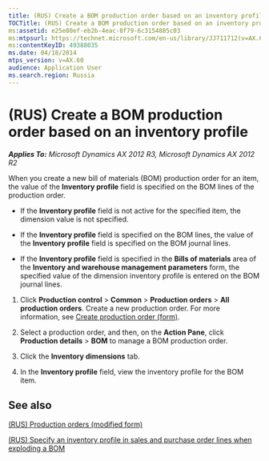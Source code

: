 ```yaml
---
title: (RUS) Create a BOM production order based on an inventory profile
TOCTitle: (RUS) Create a BOM production order based on an inventory profile
ms:assetid: e25e80ef-eb2b-4eac-8f79-6c3154885c03
ms:mtpsurl: https://technet.microsoft.com/en-us/library/JJ711712(v=AX.60)
ms:contentKeyID: 49388035
ms.date: 04/18/2014
mtps_version: v=AX.60
audience: Application User
ms.search.region: Russia
---
```


# (RUS) Create a BOM production order based on an inventory profile 


_**Applies To:** Microsoft Dynamics AX 2012 R3, Microsoft Dynamics AX 2012 R2_

When you create a new bill of materials (BOM) production order for an item, the value of the **Inventory profile** field is specified on the BOM lines of the production order.

  - If the **Inventory profile** field is not active for the specified item, the dimension value is not specified.

  - If the **Inventory profile** field is specified on the BOM lines, the value of the **Inventory profile** field is specified on the BOM journal lines.

  - If the **Inventory profile** field is specified in the **Bills of materials** area of the **Inventory and warehouse management parameters** form, the specified value of the dimension inventory profile is entered on the BOM journal lines.

<!-- end list -->

1.  Click **Production control** \> **Common** \> **Production orders** \> **All production orders**. Create a new production order. For more information, see [Create production order (form)](https://technet.microsoft.com/en-us/library/aa497150\(v=ax.60\)).

2.  Select a production order, and then, on the **Action Pane**, click **Production details** \> **BOM** to manage a BOM production order.

3.  Click the **Inventory dimensions** tab.

4.  In the **Inventory profile** field, view the inventory profile for the BOM item.

## See also

[(RUS) Production orders (modified form)](https://technet.microsoft.com/en-us/library/jj733275\(v=ax.60\))

[(RUS) Specify an inventory profile in sales and purchase order lines when exploding a BOM](rus-specify-an-inventory-profile-in-sales-and-purchase-order-lines-when-exploding-a-bom.md)

  


